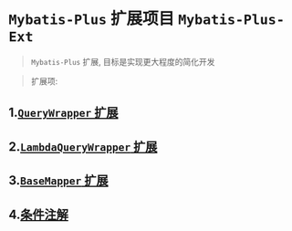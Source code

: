 #  `Mybatis-Plus` 扩展项目 `Mybatis-Plus-Ext`
> `Mybatis-Plus` 扩展, 目标是实现更大程度的简化开发

> 扩展项:

## 1.[`QueryWrapper` 扩展 ](./doc/query-wrapper-ext.md)

## 2.[`LambdaQueryWrapper` 扩展 ](./doc/lambda-query-wrapper-ext.md)

## 3.[`BaseMapper` 扩展 ](./doc/base-mapper.md)

## 4.[条件注解 ](./doc/condition-annotation.md)
